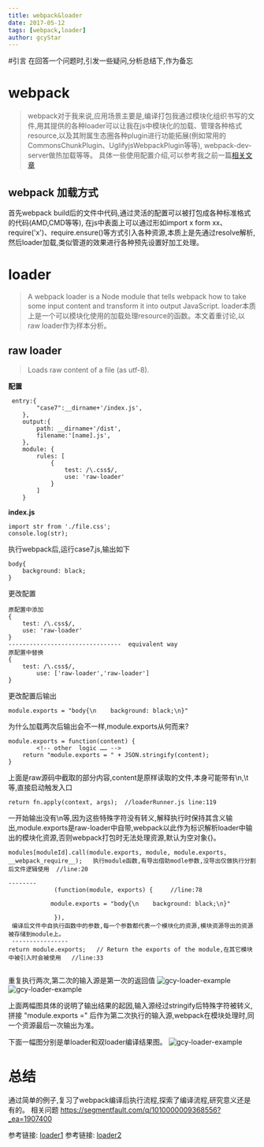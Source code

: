 ```yaml
---
title: webpack&loader
date: 2017-05-12
tags: [webpack,loader]
author: gcyStar
---
```



#引言
在回答一个问题时,引发一些疑问,分析总结下,作为备忘


# webpack
> webpack对于我来说,应用场景主要是,编译打包我通过模块化组织书写的文件,用其提供的各种loader可以让我在js中模块化的加载、管理各种格式resource,以及其附属生态圈各种plugin进行功能拓展(例如常用的CommonsChunkPlugin、UglifyjsWebpackPlugin等等), webpack-dev-server做热加载等等。
具体一些使用配置介绍,可以参考我之前一篇[相关文章][1]
## webpack 加载方式
首先webpack build后的文件中代码,通过灵活的配置可以被打包成各种标准格式的代码(AMD,CMD等等),
在js中表面上可以通过形如import x form xx、require('x')、require.ensure()等方式引入各种资源,本质上是先通过resolve解析,然后loader加载,类似管道的效果进行各种预先设置好加工处理。


# loader
> A webpack loader is a Node module that tells webpack how to take some input content and transform it into output JavaScript.
loader本质上是一个可以模块化使用的加载处理resource的函数。本文着重讨论,以raw loader作为样本分析。

##  raw loader

> Loads raw content of a file (as utf-8).

**配置**
```
 entry:{
        "case7":__dirname+'/index.js',
    },
    output:{
        path: __dirname+'/dist',
        filename:'[name].js',
    },
    module: {
        rules: [
            {
                test: /\.css$/,
                use: 'raw-loader'
            }
        ]
    }
```

**index.js**
```
import str from './file.css';
console.log(str);
```
执行webpack后,运行case7.js,输出如下
```
body{
    background: black;
}
```
更改配置
```
原配置中添加
{
    test: /\.css$/,
    use: 'raw-loader'
}
--------------------------------  equivalent way
原配置中替换
{
    test: /\.css$/,
        use: ['raw-loader','raw-loader']
}
```
更改配置后输出
```
module.exports = "body{\n    background: black;\n}"
```
为什么加载两次后输出会不一样,module.exports从何而来?

```
module.exports = function(content) {
        <!-- other  logic …… -->
	return "module.exports = " + JSON.stringify(content);
}
```
上面是raw源码中截取的部分内容,content是原样读取的文件,本身可能带有\n,\t等,直接启动触发入口
```
return fn.apply(context, args);  //loaderRunner.js line:119
```
一开始输出没有\n等,因为这些特殊字符没有转义,解释执行时保持其含义输出,module.exports是raw-loader中自带,webpack以此作为标识解析loader中输出的模块化资源,否则webpack打包时无法处理资源,默认为空对象{}。

```
modules[moduleId].call(module.exports, module, module.exports, __webpack_require__);   执行module函数,有导出借助modle参数,没导出仅做执行分割后文件逻辑使用  //line:20

--------
             (function(module, exports) {     //line:78

            module.exports = "body{\n    background: black;\n}"

             }),
 编译后文件中自执行函数中的参数,每一个参数都代表一个模块化的资源,模块资源导出的资源被存储到module上。
 ----------------
return module.exports;   // Return the exports of the module,在其它模块中被引入时会被使用   //line:33
 
```
重复执行两次,第二次的输入源是第一次的返回值
![gcy-loader-example](https://img.wuage.com/149457866124712loader-gcy.png)
![gcy-loader-example](https://img.wuage.com/149459140595735loader-test.png)

上面两幅图具体的说明了输出结果的起因,输入源经过stringify后特殊字符被转义,拼接 "module.exports =" 后作为第二次执行的输入源,webpack在模块处理时,同一个资源最后一次输出为准。

下面一幅图分别是单loader和双loader编译结果图。
![gcy-loader-example](https://img.wuage.com/149457928258826loader-ans-gcy.png)

# 总结
通过简单的例子,复习了webpack编译后执行流程,探索了编译流程,研究意义还是有的。
相关问题
https://segmentfault.com/q/1010000009368556?_ea=1907400


参考链接: [loader1][2]
参考链接: [loader2][3]


[1]:https://segmentfault.com/a/1190000008683201
[2]:https://webpack.js.org/concepts/loaders/
[3]:https://bocoup.com/blog/webpack-a-simple-loader

































